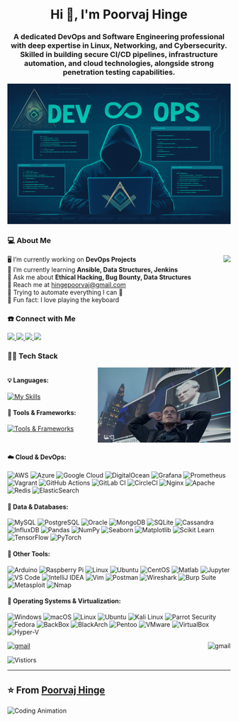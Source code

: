 <!-- GITHU### 💻 About Me

<table>
<tr>
<td width="70%" valign="top">

🖥️ I'm currently working on <b>DevOps Projects</b><br>
🌱 I'm currently learning <b>Ansible, Data Structures, Jenkins</b><br>
💬 Ask me about <b>Ethical Hacking, Bug Bounty, Data Structures</b><br>
📧 Reach me at <a href="mailto:hingepoorvaj@gmail.com">hingepoorvaj@gmail.com</a><br>
🎯 Trying to automate everything I can 🚀<br>
🎹 Fun fact: I love playing the keyboard

</td>
<td width="30%" valign="top">

<img src="https://user-images.githubusercontent.com/74038190/271839856-3b4607a1-1cc6-41f1-926f-892ae880e7a5.gif" width="200">

</td>
</tr>
</table>OR POORVAJ HINGE -->

<h1 align="center">Hi 👋, I'm Poorvaj Hinge</h1>
<h3 align="center">A dedicated DevOps and Software Engineering professional with deep expertise in Linux, Networking, and Cybersecurity. Skilled in building secure CI/CD pipelines, infrastructure automation, and cloud technologies, alongside strong penetration testing capabilities.</h3>

<p align="center">
  <img src="https://github.com/PoorvajHinge/PoorvajHinge/blob/f200e58fd6835674e46e2b5f99f7453d21324183/img.png" width="512" height="316">
</p>


### 💻 About Me

<div style="display: flex; justify-content: space-between; align-items: flex-start;">

  <div style="margin: 0; padding: 0; text-align: left;">
    🖥️ I’m currently working on <b>DevOps Projects</b><br>
    🌱 I’m currently learning <b>Ansible, Data Structures, Jenkins</b><br>
    💬 Ask me about <b>Ethical Hacking, Bug Bounty, Data Structures</b><br>
    📧 Reach me at <a href="mailto:hingepoorvaj@gmail.com">hingepoorvaj@gmail.com</a><br>
    🎯 Trying to automate everything I can 🚀<br>
    🎹 Fun fact: I love playing the keyboard
  </div>

  <div style="flex-shrink:0;">
    <img src="https://user-images.githubusercontent.com/74038190/271839856-3b4607a1-1cc6-41f1-926f-892ae880e7a5.gif" width="200">
  </div>

</div>






### ☎️ Connect with Me

<p align="left">
  <a href="https://linkedin.com/in/poorvaj" target="_blank">
    <img src="https://img.shields.io/badge/LinkedIn-0077B5?style=for-the-badge&logo=linkedin&logoColor=white"/>
  </a>
  <a href="https://www.hackerrank.com/hingepoorvaj" target="_blank">
    <img src="https://img.shields.io/badge/HackerRank-2EC866?style=for-the-badge&logo=HackerRank&logoColor=white"/>
  </a>
  <a href="https://www.leetcode.com/hingepoorvaj" target="_blank">
    <img src="https://img.shields.io/badge/LeetCode-FFA116?style=for-the-badge&logo=LeetCode&logoColor=white"/>
  </a>
  <a href="https://auth.geeksforgeeks.org/user/hingepoorvaj" target="_blank">
    <img src="https://img.shields.io/badge/GeeksforGeeks-2F8D46?style=for-the-badge&logo=GeeksforGeeks&logoColor=white"/>
  </a>
</p>

### 🧑‍💻 Tech Stack

<div style="display: flex; justify-content: space-between; align-items: flex-start;">

  <div style="flex: 1;">

#### 💡 Languages:

[![My Skills](https://skillicons.dev/icons?i=c,cpp,python,java,js,ts,go,rust,bash,powershell)](https://skillicons.dev)

#### 🔧 Tools & Frameworks:

[![Tools & Frameworks](https://skillicons.dev/icons?i=jenkins,docker,kubernetes,django,git,react,nodejs,flask,fastapi,spring,ansible,terraform)](https://skillicons.dev)

  </div>

  <div style="flex-shrink: 0; margin-left: 20px;">
    <img src="elliot.gif" width="300">
  </div>

</div>

#### ☁️ Cloud & DevOps:

![AWS](https://img.shields.io/badge/AWS-FF9900?style=for-the-badge&logo=amazonaws&logoColor=white)
![Azure](https://img.shields.io/badge/Azure-0078D4?style=for-the-badge&logo=microsoft-azure&logoColor=white)
![Google Cloud](https://img.shields.io/badge/Google_Cloud-4285F4?style=for-the-badge&logo=google-cloud&logoColor=white)
![DigitalOcean](https://img.shields.io/badge/DigitalOcean-0080FF?style=for-the-badge&logo=digitalocean&logoColor=white)
![Grafana](https://img.shields.io/badge/Grafana-F46800?style=for-the-badge&logo=grafana&logoColor=white)
![Prometheus](https://img.shields.io/badge/Prometheus-E6522C?style=for-the-badge&logo=prometheus&logoColor=white)
![Vagrant](https://img.shields.io/badge/Vagrant-1563FF?style=for-the-badge&logo=vagrant&logoColor=white)
![GitHub Actions](https://img.shields.io/badge/GitHub_Actions-2088FF?style=for-the-badge&logo=github-actions&logoColor=white)
![GitLab CI](https://img.shields.io/badge/GitLab_CI-330F63?style=for-the-badge&logo=gitlab&logoColor=white)
![CircleCI](https://img.shields.io/badge/CircleCI-343434?style=for-the-badge&logo=circleci&logoColor=white)
![Nginx](https://img.shields.io/badge/Nginx-009639?style=for-the-badge&logo=nginx&logoColor=white)
![Apache](https://img.shields.io/badge/Apache-D22128?style=for-the-badge&logo=apache&logoColor=white)
![Redis](https://img.shields.io/badge/Redis-DC382D?style=for-the-badge&logo=redis&logoColor=white)
![ElasticSearch](https://img.shields.io/badge/Elasticsearch-005571?style=for-the-badge&logo=elasticsearch&logoColor=white)

#### 🧠 Data & Databases:

![MySQL](https://img.shields.io/badge/MySQL-005C84?style=for-the-badge&logo=mysql&logoColor=white)
![PostgreSQL](https://img.shields.io/badge/PostgreSQL-336791?style=for-the-badge&logo=postgresql&logoColor=white)
![Oracle](https://img.shields.io/badge/Oracle-F80000?style=for-the-badge&logo=oracle&logoColor=white)
![MongoDB](https://img.shields.io/badge/MongoDB-4EA94B?style=for-the-badge&logo=mongodb&logoColor=white)
![SQLite](https://img.shields.io/badge/SQLite-07405E?style=for-the-badge&logo=sqlite&logoColor=white)
![Cassandra](https://img.shields.io/badge/Cassandra-1287B1?style=for-the-badge&logo=apache-cassandra&logoColor=white)
![InfluxDB](https://img.shields.io/badge/InfluxDB-22ADF6?style=for-the-badge&logo=influxdb&logoColor=white)
![Pandas](https://img.shields.io/badge/Pandas-150458?style=for-the-badge&logo=pandas&logoColor=white)
![NumPy](https://img.shields.io/badge/NumPy-013243?style=for-the-badge&logo=numpy&logoColor=white)
![Seaborn](https://img.shields.io/badge/Seaborn-2D6AA7?style=for-the-badge&logoColor=white)
![Matplotlib](https://img.shields.io/badge/Matplotlib-11557C?style=for-the-badge&logoColor=white)
![Scikit Learn](https://img.shields.io/badge/scikit_learn-F7931E?style=for-the-badge&logo=scikit-learn&logoColor=white)
![TensorFlow](https://img.shields.io/badge/TensorFlow-FF6F00?style=for-the-badge&logo=tensorflow&logoColor=white)
![PyTorch](https://img.shields.io/badge/PyTorch-EE4C2C?style=for-the-badge&logo=pytorch&logoColor=white)

#### 🧪 Other Tools:

![Arduino](https://img.shields.io/badge/Arduino-00979D?style=for-the-badge&logo=Arduino&logoColor=white)
![Raspberry Pi](https://img.shields.io/badge/Raspberry%20Pi-A22846?style=for-the-badge&logo=Raspberry%20Pi&logoColor=white)
![Linux](https://img.shields.io/badge/Linux-FCC624?style=for-the-badge&logo=linux&logoColor=black)
![Ubuntu](https://img.shields.io/badge/Ubuntu-E95420?style=for-the-badge&logo=ubuntu&logoColor=white)
![CentOS](https://img.shields.io/badge/CentOS-262577?style=for-the-badge&logo=centos&logoColor=white)
![Matlab](https://img.shields.io/badge/Matlab-0076A8?style=for-the-badge&logo=MathWorks&logoColor=white)
![Jupyter](https://img.shields.io/badge/Jupyter-F37626?style=for-the-badge&logo=jupyter&logoColor=white)
![VS Code](https://img.shields.io/badge/VS_Code-007ACC?style=for-the-badge&logo=visual-studio-code&logoColor=white)
![IntelliJ IDEA](https://img.shields.io/badge/IntelliJ_IDEA-000000?style=for-the-badge&logo=intellij-idea&logoColor=white)
![Vim](https://img.shields.io/badge/Vim-019733?style=for-the-badge&logo=vim&logoColor=white)
![Postman](https://img.shields.io/badge/Postman-FF6C37?style=for-the-badge&logo=postman&logoColor=white)
![Wireshark](https://img.shields.io/badge/Wireshark-1679A7?style=for-the-badge&logo=wireshark&logoColor=white)
![Burp Suite](https://img.shields.io/badge/Burp_Suite-FF6633?style=for-the-badge&logo=burp-suite&logoColor=white)
![Metasploit](https://img.shields.io/badge/Metasploit-2596CD?style=for-the-badge&logo=metasploit&logoColor=white)
![Nmap](https://img.shields.io/badge/Nmap-000000?style=for-the-badge&logoColor=white)

#### 🎯 Operating Systems & Virtualization:

![Windows](https://img.shields.io/badge/Windows-0078D6?style=for-the-badge&logo=windows&logoColor=white)
![macOS](https://img.shields.io/badge/macOS-000000?style=for-the-badge&logo=apple&logoColor=white)
![Linux](https://img.shields.io/badge/Linux-FCC624?style=for-the-badge&logo=linux&logoColor=black)
![Ubuntu](https://img.shields.io/badge/Ubuntu-E95420?style=for-the-badge&logo=ubuntu&logoColor=white)
![Kali Linux](https://img.shields.io/badge/Kali_Linux-557C94?style=for-the-badge&logo=kalilinux&logoColor=white)
![Parrot Security](https://img.shields.io/badge/Parrot_Security-54C7EC?style=for-the-badge&logo=parrotsecurity&logoColor=white)
![Fedora](https://img.shields.io/badge/Fedora-294172?style=for-the-badge&logo=fedora&logoColor=white)
![BackBox](https://img.shields.io/badge/BackBox-000000?style=for-the-badge&logoColor=white)
![BlackArch](https://img.shields.io/badge/BlackArch-000000?style=for-the-badge&logoColor=white)
![Pentoo](https://img.shields.io/badge/Pentoo-8A2BE2?style=for-the-badge&logoColor=white)
![VMware](https://img.shields.io/badge/VMware-607078?style=for-the-badge&logo=vmware&logoColor=white)
![VirtualBox](https://img.shields.io/badge/VirtualBox-183A61?style=for-the-badge&logo=virtualbox&logoColor=white)
![Hyper-V](https://img.shields.io/badge/Hyper--V-0078D4?style=for-the-badge&logo=microsoft&logoColor=white)

[<img alt="gmail" src="https://github-readme-stats.vercel.app/api/top-langs/?username=PoorvajHinge&theme=onedark&hide_border=false&include_all_commits=true&count_private=true&layout=compact&hide=jupyter%20notebook,html,dart" align="right" />](https://profile-summary-for-github.com/user/PoorvajHinge)

[<img alt="gmail" src="https://github-readme-stats.vercel.app/api?username=PoorvajHinge&theme=onedark" width='450'/>](https://profile-summary-for-github.com/user/PoorvajHinge)

<img alt="Vistiors" src="https://visitor-badge.laobi.icu/badge?page_id=PoorvajHinge.PoorvajHinge" align="center"/>

---

## ⭐️ From [Poorvaj Hinge](https://github.com/hingepoorvaj)

<img src="https://user-images.githubusercontent.com/74038190/212284158-e840e285-664b-44d7-b79b-e264b5e54825.gif" alt="Coding Animation" length="200%">

